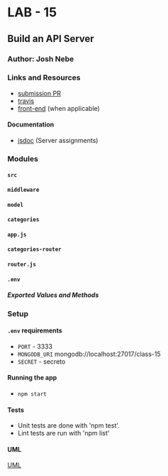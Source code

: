 # LAB - 15

## Build an API Server

### Author: Josh Nebe

### Links and Resources
* [submission PR](https://github.com/yosh-401-advanced-javascript/401-lab-15/pull/2)
* [travis](https://travis-ci.com/yosh-401-advanced-javascript/401-lab-15.svg?branch=master)
* [front-end](https://fathomless-shelf-56079.herokuapp.com/) (when applicable)

#### Documentation
* [jsdoc](https://fathomless-shelf-56079.herokuapp.com/docs) (Server assignments)

### Modules
#### `src`
####    `middleware`
####    `model`
####        `categories`
####    `app.js`
####    `categories-router`
####    `router.js`
#### `.env`
##### Exported Values and Methods


### Setup
#### `.env` requirements
* `PORT` - 3333
* `MONGODB_URI` mongodb://localhost:27017/class-15
* `SECRET` - secreto


#### Running the app
* `npm start`

  
#### Tests
* Unit tests are done with 'npm test'.
* Lint tests are run with 'npm list'

#### UML
[UML](./assets/uml.png)
